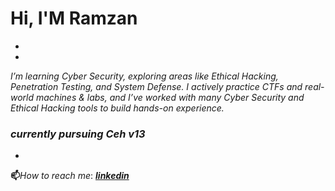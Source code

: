 # Hi, I'M **Ramzan**
-
-
*I’m learning Cyber Security,
exploring areas like Ethical Hacking, Penetration Testing, and System Defense.
I actively practice CTFs and real-world machines & labs, and I’ve worked with many Cyber Security and Ethical Hacking tools to build hands-on experience.*

### *currently pursuing Ceh v13*
-
**📫**_How to reach me_: [_**linkedin**_](https://www.linkedin.com/in/ramzankm92/)
